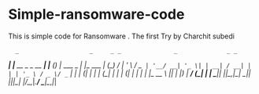 # Simple-ransomware-code
This is simple code for Ransomware .
The first Try by Charchit subedi


      _                    _     _ _               _              _ _ 
  ___| |__   __ _ _ __ ___| |__ (_) |_   ___ _   _| |__   ___  __| (_)
 / __| '_ \ / _` | '__/ __| '_ \| | __| / __| | | | '_ \ / _ \/ _` | |
| (__| | | | (_| | | | (__| | | | | |_  \__ \ |_| | |_) |  __/ (_| | |
 \___|_| |_|\__,_|_|  \___|_| |_|_|\__| |___/\__,_|_.__/ \___|\__,_|_|
                                                                      
